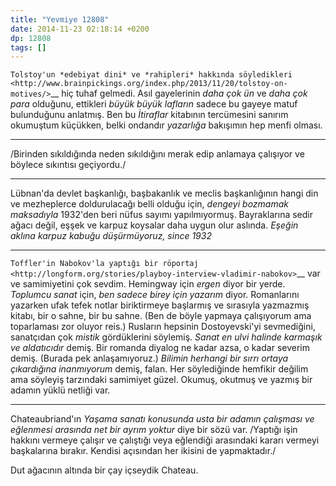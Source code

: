 ```yaml
---
title: "Yevmiye 12808"
date: 2014-11-23 02:18:14 +0200
dp: 12808
tags: []
---
```


`Tolstoy'un *edebiyat dini* ve *rahipleri* hakkında
söyledikleri <http://www.brainpickings.org/index.php/2013/11/20/tolstoy-on-motives/>`__
hiç tuhaf gelmedi. Asıl gayelerinin *daha çok ün* ve *daha çok para*
olduğunu, ettikleri *büyük büyük lafların* sadece bu gayeye matuf
bulunduğunu anlatmış. Ben bu *İtiraflar* kitabının tercümesini sanırım
okumuştum küçükken, belki ondandır *yazarlığa* bakışımın hep menfi
olması.

--------------

/Birinden sıkıldığında neden sıkıldığını merak edip anlamaya çalışıyor
ve böylece sıkıntısı geçiyordu./

--------------

Lübnan'da devlet başkanlığı, başbakanlık ve meclis başkanlığının hangi
din ve mezheplerce doldurulacağı belli olduğu için, *dengeyi bozmamak
maksadıyla* 1932'den beri nüfus sayımı yapılmıyormuş. Bayraklarına sedir
ağacı değil, eşşek ve karpuz koysalar daha uygun olur aslında. *Eşeğin
aklına karpuz kabuğu düşürmüyoruz, since 1932*

--------------

`Toffler'in Nabokov'la yaptığı bir
röportaj <http://longform.org/stories/playboy-interview-vladimir-nabokov>`__
var ve samimiyetini çok sevdim. Hemingway için *ergen* diyor bir yerde.
*Toplumcu sanat* için, *ben sadece birey için yazarım* diyor.
Romanlarını yazarken ufak tefek notlar biriktirmeye başlarmış ve
sırasıyla yazmazmış kitabı, bir o sahne, bir bu sahne. (Ben de böyle
yapmaya çalışıyorum ama toparlaması zor oluyor reis.) Rusların hepsinin
Dostoyevski'yi sevmediğini, sanatçıdan çok *mistik* gördüklerini
söylemiş. *Sanat en ulvi halinde karmaşık ve aldatıcıdır* demiş. Bir
romanda diyalog ne kadar azsa, o kadar severim demiş. (Burada pek
anlaşamıyoruz.) *Bilimin herhangi bir sırrı ortaya çıkardığına
inanmıyorum* demiş, falan. Her söylediğinde hemfikir değilim ama
söyleyiş tarzındaki samimiyet güzel. Okumuş, okutmuş ve yazmış bir
adamın yüklü netliği var.

--------------

Chateaubriand'ın *Yaşama sanatı konusunda usta bir adamın çalışması ve
eğlenmesi arasında net bir ayrım yoktur* diye bir sözü var. /Yaptığı
işin hakkını vermeye çalışır ve çalıştığı veya eğlendiği arasındaki
kararı vermeyi başkalarına bırakır. Kendisi açısından her ikisini de
yapmaktadır./

Dut ağacının altında bir çay içseydik Chateau.

